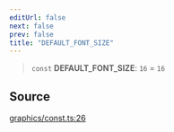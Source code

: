 ```yaml
---
editUrl: false
next: false
prev: false
title: "DEFAULT_FONT_SIZE"
---
```


> `const` **DEFAULT\_FONT\_SIZE**: `16` = `16`

## Source

[graphics/const.ts:26](https://github.com/dgmjs/dgmjs/blob/main/packages/core/src/graphics/const.ts#L26)
